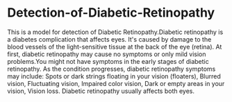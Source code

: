 # Detection-of-Diabetic-Retinopathy
This is a model for detection of Diabetic Retinopathy.Diabetic retinopathy is a diabetes complication that affects eyes. It's caused by damage to the blood vessels of the light-sensitive tissue at the back of the eye (retina). At first, diabetic retinopathy may cause no symptoms or only mild vision problems.You might not have symptoms in the early stages of diabetic retinopathy. As the condition progresses, diabetic retinopathy symptoms may include: Spots or dark strings floating in your vision (floaters), Blurred vision, Fluctuating vision, Impaired color vision, Dark or empty areas in your vision, Vision loss. Diabetic retinopathy usually affects both eyes.
